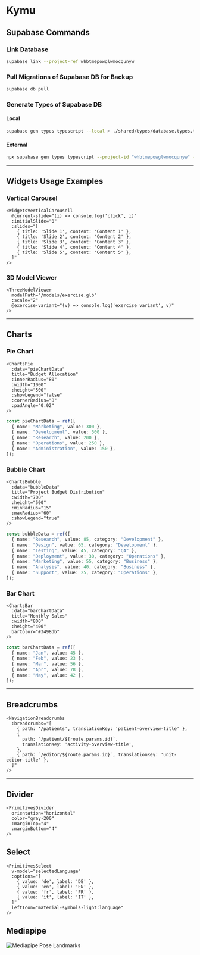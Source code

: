 # Kymu

## Supabase Commands

### Link Database

```sh
supabase link --project-ref whbtmepowglwmocqunyw
```

### Pull Migrations of Supabase DB for Backup

```sh
supabase db pull
```

### Generate Types of Supabase DB

#### Local

```sh
supabase gen types typescript --local > ./shared/types/database.types.ts
```

#### External

```sh
npx supabase gen types typescript --project-id "whbtmepowglwmocqunyw" --schema cccpublic > ./shared/types/database.types.ts
```

---

## Widgets Usage Examples

### Vertical Carousel

```vue
<WidgetsVerticalCarousell
  @current-slide="(i) => console.log('click', i)"
  :initialSlide="0"
  :slides="[
    { title: 'Slide 1', content: 'Content 1' },
    { title: 'Slide 2', content: 'Content 2' },
    { title: 'Slide 3', content: 'Content 3' },
    { title: 'Slide 4', content: 'Content 4' },
    { title: 'Slide 5', content: 'Content 5' },
  ]"
/>
```

### 3D Model Viewer

```vue
<ThreeModelViewer
  modelPath="/models/exercise.glb"
  :scale="2"
  @exercise-variant="(v) => console.log('exercise variant', v)"
/>
```

---

## Charts

### Pie Chart

```vue
<ChartsPie
  :data="pieChartData"
  title="Budget Allocation"
  :innerRadius="80"
  :width="1000"
  :height="500"
  :showLegend="false"
  :cornerRadius="8"
  :padAngle="0.02"
/>
```

```ts
const pieChartData = ref([
  { name: "Marketing", value: 300 },
  { name: "Development", value: 500 },
  { name: "Research", value: 200 },
  { name: "Operations", value: 250 },
  { name: "Administration", value: 150 },
]);
```

### Bubble Chart

```vue
<ChartsBubble
  :data="bubbleData"
  title="Project Budget Distribution"
  :width="700"
  :height="500"
  :minRadius="15"
  :maxRadius="60"
  :showLegend="true"
/>
```

```ts
const bubbleData = ref([
  { name: "Research", value: 85, category: "Development" },
  { name: "Design", value: 65, category: "Development" },
  { name: "Testing", value: 45, category: "QA" },
  { name: "Deployment", value: 30, category: "Operations" },
  { name: "Marketing", value: 55, category: "Business" },
  { name: "Analysis", value: 40, category: "Business" },
  { name: "Support", value: 25, category: "Operations" },
]);
```

### Bar Chart

```vue
<ChartsBar
  :data="barChartData"
  title="Monthly Sales"
  :width="800"
  :height="400"
  barColor="#3498db"
/>
```

```ts
const barChartData = ref([
  { name: "Jan", value: 45 },
  { name: "Feb", value: 23 },
  { name: "Mar", value: 56 },
  { name: "Apr", value: 78 },
  { name: "May", value: 42 },
]);
```

---

## Breadcrumbs

```vue
<NavigationBreadcrumbs
  :breadcrumbs="[
    { path: '/patients', translationKey: 'patient-overview-title' },
    {
      path: `/patient/${route.params.id}`,
      translationKey: 'activity-overview-title',
    },
    { path: `/editor/${route.params.id}`, translationKey: 'unit-editor-title' },
  ]"
/>
```

---

## Divider

```vue
<PrimitivesDivider
  orientation="horizontal"
  color="gray-200"
  :marginTop="4"
  :marginBottom="4"
/>
```

## Select

```vue
<PrimitivesSelect
  v-model="selectedLanguage"
  :options="[
    { value: 'de', label: 'DE' },
    { value: 'en', label: 'EN' },
    { value: 'fr', label: 'FR' },
    { value: 'it', label: 'IT' },
  ]"
  leftIcon="material-symbols-light:language"
/>
```

## Mediapipe

![Mediapipe Pose Landmarks](https://camo.githubusercontent.com/d3afebfc801ee1a094c28604c7a0eb25f8b9c9925f75b0fff4c8c8b4871c0d28/68747470733a2f2f6d65646961706970652e6465762f696d616765732f6d6f62696c652f706f73655f747261636b696e675f66756c6c5f626f64795f6c616e646d61726b732e706e67)
